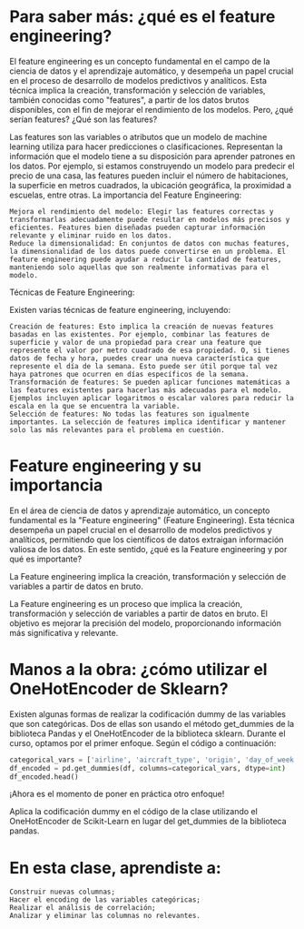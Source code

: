 # Para saber más: ¿qué es el feature engineering?



El feature engineering es un concepto fundamental en el campo de la ciencia de datos y el aprendizaje automático, y desempeña un papel crucial en el proceso de desarrollo de modelos predictivos y analíticos. Esta técnica implica la creación, transformación y selección de variables, también conocidas como "features", a partir de los datos brutos disponibles, con el fin de mejorar el rendimiento de los modelos. Pero, ¿qué serían features?
¿Qué son las features?

Las features son las variables o atributos que un modelo de machine learning utiliza para hacer predicciones o clasificaciones. Representan la información que el modelo tiene a su disposición para aprender patrones en los datos. Por ejemplo, si estamos construyendo un modelo para predecir el precio de una casa, las features pueden incluir el número de habitaciones, la superficie en metros cuadrados, la ubicación geográfica, la proximidad a escuelas, entre otras.
La importancia del Feature Engineering:

    Mejora el rendimiento del modelo: Elegir las features correctas y transformarlas adecuadamente puede resultar en modelos más precisos y eficientes. Features bien diseñadas pueden capturar información relevante y eliminar ruido en los datos.
    Reduce la dimensionalidad: En conjuntos de datos con muchas features, la dimensionalidad de los datos puede convertirse en un problema. El feature engineering puede ayudar a reducir la cantidad de features, manteniendo solo aquellas que son realmente informativas para el modelo.

Técnicas de Feature Engineering:

Existen varias técnicas de feature engineering, incluyendo:

    Creación de features: Esto implica la creación de nuevas features basadas en las existentes. Por ejemplo, combinar las features de superficie y valor de una propiedad para crear una feature que represente el valor por metro cuadrado de esa propiedad. O, si tienes datos de fecha y hora, puedes crear una nueva característica que represente el día de la semana. Esto puede ser útil porque tal vez haya patrones que ocurren en días específicos de la semana.
    Transformación de features: Se pueden aplicar funciones matemáticas a las features existentes para hacerlas más adecuadas para el modelo. Ejemplos incluyen aplicar logaritmos o escalar valores para reducir la escala en la que se encuentra la variable.
    Selección de features: No todas las features son igualmente importantes. La selección de features implica identificar y mantener solo las más relevantes para el problema en cuestión.

# Feature engineering y su importancia

En el área de ciencia de datos y aprendizaje automático, un concepto fundamental es la "Feature engineering" (Feature Engineering). Esta técnica desempeña un papel crucial en el desarrollo de modelos predictivos y analíticos, permitiendo que los científicos de datos extraigan información valiosa de los datos. En este sentido, ¿qué es la Feature engineering y por qué es importante?

La Feature engineering implica la creación, transformación y selección de variables a partir de datos en bruto.

La Feature engineering es un proceso que implica la creación, transformación y selección de variables a partir de datos en bruto. El objetivo es mejorar la precisión del modelo, proporcionando información más significativa y relevante.

# Manos a la obra: ¿cómo utilizar el OneHotEncoder de Sklearn?

Existen algunas formas de realizar la codificación dummy de las variables que son categóricas. Dos de ellas son usando el método get_dummies de la biblioteca Pandas y el OneHotEncoder de la biblioteca sklearn. Durante el curso, optamos por el primer enfoque. Según el código a continuación:
```python
categorical_vars = ['airline', 'aircraft_type', 'origin', 'day_of_week']
df_encoded = pd.get_dummies(df, columns=categorical_vars, dtype=int)
df_encoded.head()
```
¡Ahora es el momento de poner en práctica otro enfoque!

Aplica la codificación dummy en el código de la clase utilizando el OneHotEncoder de Scikit-Learn en lugar del get_dummies de la biblioteca pandas.

# En esta clase, aprendiste a:

    Construir nuevas columnas;
    Hacer el encoding de las variables categóricas;
    Realizar el análisis de correlación;
    Analizar y eliminar las columnas no relevantes.

